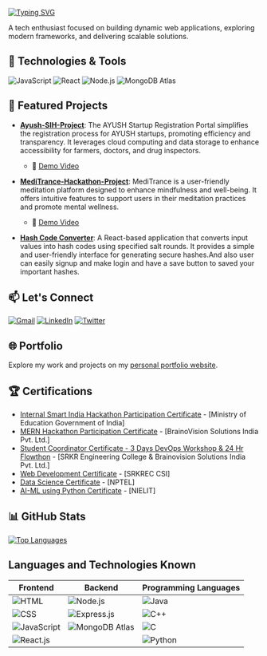 [![Typing SVG](https://readme-typing-svg.demolab.com?font=Poppins&size=40&pause=1000&color=FFFFFF&vCenter=true&width=600&lines=Hi+there%2C+I'm+Sai+Venkat+%F0%9F%91%8B;MERN+Stack+Developer)](http://saivenkat-kallepalli.vercel.app)

A tech enthusiast focused on building dynamic web applications, exploring modern frameworks, and delivering scalable solutions.

## 🔧 Technologies & Tools

![JavaScript](https://img.shields.io/badge/-JavaScript-F7DF1E?style=flat&logo=javascript&logoColor=black)
![React](https://img.shields.io/badge/-React-61DAFB?style=flat&logo=react&logoColor=black)
![Node.js](https://img.shields.io/badge/-Node.js-339933?style=flat&logo=node.js&logoColor=white)
![MongoDB Atlas](https://img.shields.io/badge/-MongoDB%20Atlas-47A248?style=flat&logo=mongodb&logoColor=white)

## 🌟 Featured Projects

- [**Ayush-SIH-Project**](https://ayush-sih-2024-frontend.vercel.app): The AYUSH Startup Registration Portal simplifies the registration process for AYUSH startups, promoting efficiency and transparency. It leverages cloud computing and data storage to enhance accessibility for farmers, doctors, and drug inspectors.

  - 🎥 [Demo Video](https://drive.google.com/file/d/1slVWq_Ess26EvjpBjPYypdpgDKOxRPLp/view?usp=drive_link)

- [**MediTrance-Hackathon-Project**](https://meditrance.vercel.app/): MediTrance is a user-friendly meditation platform designed to enhance mindfulness and well-being. It offers intuitive features to support users in their meditation practices and promote mental wellness.

  - 🎥 [Demo Video](https://drive.google.com/file/d/1-Rg7dhFBsMU3I2FNU5uN3q4V7RBVDxwv/view?usp=drivesdk)

- [**Hash Code Converter**](https://hashify-indol.vercel.app/): A React-based application that converts input values into hash codes using specified salt rounds. It provides a simple and user-friendly interface for generating secure hashes.And also user can easily signup and make login and have a save button to saved your important hashes.

## 📫 Let's Connect

[![Gmail](https://img.shields.io/badge/Gmail-D14836?style=flat&logo=gmail&logoColor=white)](mailto:saivenkatkallepalli@gmail.com)
[![LinkedIn](https://img.shields.io/badge/LinkedIn-blue?style=flat&logo=linkedin)](https://www.linkedin.com/in/sai-venkat-12562828b)
[![Twitter](https://img.shields.io/badge/Twitter-1DA1F2?style=flat&logo=twitter&logoColor=white)](https://twitter.com/saivenkat__135)

## 🌐 Portfolio

Explore my work and projects on my [personal portfolio website](https://saivenkat-kallepalli.vercel.app/).

## 🏆 Certifications

- <a href="https://github.com/Saivenkat135/my-certifications/blob/main/SIH%20certificate.pdf" target="_blank" rel="noopener noreferrer">Internal Smart India Hackathon Participation Certificate</a> - [Ministry of Education Government of India]
- <a href="https://github.com/Saivenkat135/my-certifications/blob/main/MERN_Hackathon%20(1).pdf" target="_blank" rel="noopener noreferrer">MERN Hackathon Participation Certificate</a> - [BrainoVision Solutions India Pvt. Ltd.]
- <a href="https://github.com/Saivenkat135/my-certifications/blob/main/Devops_mentor_certificate.pdf" target="_blank" rel="noopener noreferrer">Student Coordinator Certificate - 3 Days DevOps Workshop & 24 Hr Flowthon</a> - [SRKR Engineering College & Brainovision Solutions India Pvt. Ltd.]
- <a href="https://github.com/Saivenkat135/my-certifications/blob/main/STP%20Web%20Developement%20Certificate.pdf" target="_blank" rel="noopener noreferrer">Web Development Certificate</a> - [SRKREC CSI]
- <a href="https://github.com/Saivenkat135/my-certifications/blob/main/NPTEL%20Certifiate.pdf
" target="_blank" rel="noopener noreferrer">Data Science Certificate</a> - [NPTEL]
- <a href="https://github.com/Saivenkat135/my-certifications/blob/main/NIELIT_certificate.pdf" target="_blank" rel="noopener noreferrer">AI-ML using Python Certificate</a> - [NIELIT]

## 📊 GitHub Stats

<!-- ![Sai Venkat's GitHub stats](https://github-readme-stats.vercel.app/api?username=saivenkat135&show_icons=true&theme=radical) -->

[![Top Languages](https://github-readme-stats.vercel.app/api/top-langs/?username=saivenkat135&layout=compact&theme=radical)](https://github.com/anuraghazra/github-readme-stats)

## Languages and Technologies Known

| **Frontend**                                                                                              | **Backend**                                                                                                    | **Programming Languages**                                                                  |
| --------------------------------------------------------------------------------------------------------- | -------------------------------------------------------------------------------------------------------------- | ----------------------------------------------------------------------------------------- |
| ![HTML](https://img.shields.io/badge/-HTML5-E34F26?style=flat&logo=html5&logoColor=white)                 | ![Node.js](https://img.shields.io/badge/-Node.js-339933?style=flat&logo=node.js&logoColor=white)               | ![Java](https://img.shields.io/badge/-Java-007396?style=flat&logo=java&logoColor=white)          |
| ![CSS](https://img.shields.io/badge/-CSS3-1572B6?style=flat&logo=css3&logoColor=white)                    | ![Express.js](https://img.shields.io/badge/-Express.js-000000?style=flat&logo=express&logoColor=white)         | ![C++](https://img.shields.io/badge/-C++-00599C?style=flat&logo=c%2B%2B&logoColor=white)  |
| ![JavaScript](https://img.shields.io/badge/-JavaScript-F7DF1E?style=flat&logo=javascript&logoColor=black) | ![MongoDB Atlas](https://img.shields.io/badge/-MongoDB%20Atlas-47A248?style=flat&logo=mongodb&logoColor=white) | ![C](https://img.shields.io/badge/-C-A8B9CC?style=flat&logo=c&logoColor=black)     |
| ![React.js](https://img.shields.io/badge/-React-61DAFB?style=flat&logo=react&logoColor=black)             |                                                                                                                | ![Python](https://img.shields.io/badge/-Python-3776AB?style=flat&logo=python&logoColor=white) |


